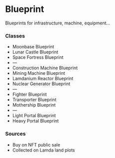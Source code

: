 # Blueprint

Blueprints for infrastructure, machine, equipment...

### Classes

- Moonbase Blueprint
- Lunar Castle Blueprint
- Space Fortress Blueprint
- —
- Construction Machine Blueprint
- Mining Machine Blueprint
- Lamdanium Reactor Blueprint
- Nuclear Generator Blueprint
- —
- Fighter Blueprint
- Transporter Blueprint
- Mothership Blueprint
- —
- Light Portal Blueprint
- Heavy Portal Blueprint

### Sources

- Buy on NFT public sale
- Collected on Lamda land plots